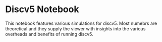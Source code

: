 # Discv5 Notebook

This notebook features various simulations for discv5. Most numebrs are theoretical and they supply the viewer with insights into the various overheads and benefits of running discv5.
